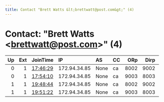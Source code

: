 ```yaml
---
title: Contact "Brett Watts &lt;brettwatt@post.com&gt;" (4)
---
```


# Contact: "Brett Watts &lt;brettwatt@post.com&gt;" (4)

|   Up |   Ext | JoinTime                                                                                            | IP           | AS   | CC   |   ORp |   Dirp | OS    | Version   | Nickname       |   eFamMembers |
|-----:|------:|:----------------------------------------------------------------------------------------------------|:-------------|:-----|:-----|------:|-------:|:------|:----------|:---------------|--------------:|
|    0 |     1 | [17:46:29](https://metrics.torproject.org/rs.html#details/8CD778F0338AD92ABD97A14A320F1FFC7E76E363) | 172.94.34.85 | None | ca   |  8002 |   9002 | Linux | 0.4.4.6   | vt02kpt803ha02 |             1 |
|    0 |     1 | [17:54:10](https://metrics.torproject.org/rs.html#details/66A35AE578F2C646DDB0104BF924A5B6D3033A08) | 172.94.34.85 | None | ca   |  9003 |   8003 | Linux | 0.4.4.6   | vt03kpt803ha03 |             1 |
|    1 |     1 | [19:48:44](https://metrics.torproject.org/rs.html#details/08190CC5300059ACD6E3E905D69B1A6C3E3BDACE) | 172.94.34.85 | None | ca   |  8002 |   9002 | Linux | 0.4.4.6   | vt02kpt803ha02 |             2 |
|    1 |     1 | [19:51:22](https://metrics.torproject.org/rs.html#details/28E4425D810D1952AF2D27AD35359B6CAE383279) | 172.94.34.85 | None | ca   |  9003 |   8003 | Linux | 0.4.4.6   | vt03kpt803ha03 |             2 |
